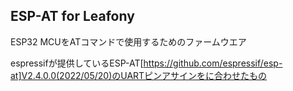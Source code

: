 ## ESP-AT for Leafony
ESP32 MCUをATコマンドで使用するためのファームウエア

espressifが提供しているESP-AT[https://github.com/espressif/esp-at]V2.4.0.0(2022/05/20)のUARTピンアサインをに合わせたもの 

